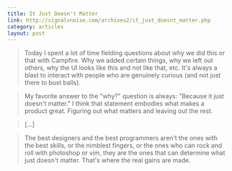 ```yaml
---
title: It Just Doesn't Matter
link: http://signalvnoise.com/archives2/it_just_doesnt_matter.php
category: articles
layout: post
---
```


> Today I spent a lot of time fielding questions about why we did this or that
> with Campfire. Why we added certain things, why we left out others, why the UI
> looks like this and not like that, etc. It's always a blast to interact with
> people who are genuinely curious (and not just there to bust balls).

> My favorite answer to the "why?" question is always: "Because it just doesn't
> matter." I think that statement embodies what makes a product great. Figuring
> out what matters and leaving out the rest.

> [...]

> The best designers and the best programmers aren't the ones with the best
> skills, or the nimblest fingers, or the ones who can rock and roll with
> photoshop or vim, they are the ones that can determine what just doesn't
> matter. That's where the real gains are made.
